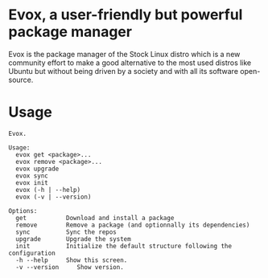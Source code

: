 # Evox, a user-friendly but powerful package manager

Evox is the package manager of the Stock Linux distro which is a new community effort to make a good alternative to the most used distros like Ubuntu but without being driven by a society and with all its software open-source.

# Usage

```
Evox.

Usage:
  evox get <package>...
  evox remove <package>...
  evox upgrade
  evox sync
  evox init
  evox (-h | --help)
  evox (-v | --version)

Options:
  get           Download and install a package
  remove        Remove a package (and optionnally its dependencies)
  sync          Sync the repos
  upgrade       Upgrade the system
  init          Initialize the default structure following the configuration
  -h --help     Show this screen.
  -v --version     Show version.
```
